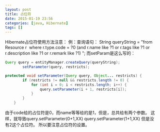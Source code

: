 ```yaml
---
layout: post
title: 占位符
date: 2015-01-19 23:56
categories: [java, Hibernate]
tags: []
---
```

Hibernate占位符使用方法注意：
例：查询语句：
String queryString = "from Resource r  where r.type.code = ?0 (and r.name like ?1 or r.tags like ?1 or r.description like ?1 or r.remark like ?1) ";
而setParam是这么写的：


```java
Query query = entityManager.createQuery(queryString);
        setParameter(query, restricts);

protected void setParameter(Query query, Object... restricts) {
        if (restricts != null && restricts.length != 0) {
            for (int i = 0; i < restricts.length; i++) {
                query.setParameter(i + 1, restricts[i]);
            }
        }
    }
```

由于code给的占位符是0，而name等等给的是1，但是，总共给有两个参数。
这样，就导致query.setParameter(0+1,XX)
query.setParameter(1+1,XX)
但是没有2这个占位符。
所以要注意占位符的设置。

